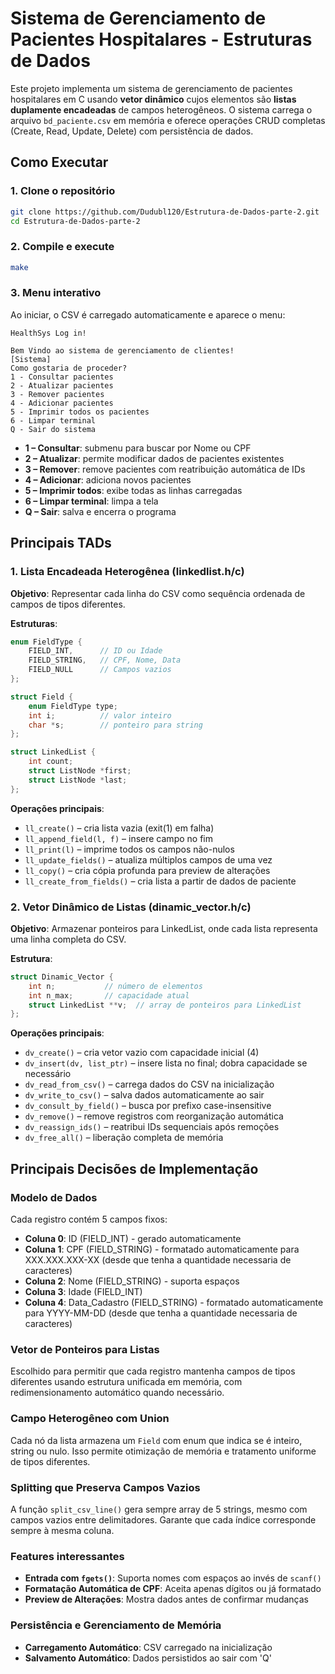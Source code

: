 # Sistema de Gerenciamento de Pacientes Hospitalares - Estruturas de Dados

Este projeto implementa um sistema de gerenciamento de pacientes hospitalares em C usando **vetor dinâmico** cujos elementos são **listas duplamente encadeadas** de campos heterogêneos. O sistema carrega o arquivo `bd_paciente.csv` em memória e oferece operações CRUD completas (Create, Read, Update, Delete) com persistência de dados.

## Como Executar

### 1. Clone o repositório
```bash
git clone https://github.com/Dudubl120/Estrutura-de-Dados-parte-2.git
cd Estrutura-de-Dados-parte-2
```

### 2. Compile e execute
```bash
make
```

### 3. Menu interativo
Ao iniciar, o CSV é carregado automaticamente e aparece o menu:

```
HealthSys Log in!

Bem Vindo ao sistema de gerenciamento de clientes!
[Sistema]
Como gostaria de proceder?
1 - Consultar pacientes
2 - Atualizar pacientes  
3 - Remover pacientes
4 - Adicionar pacientes
5 - Imprimir todos os pacientes
6 - Limpar terminal
Q - Sair do sistema
```

- **1 – Consultar**: submenu para buscar por Nome ou CPF
- **2 – Atualizar**: permite modificar dados de pacientes existentes
- **3 – Remover**: remove pacientes com reatribuição automática de IDs
- **4 – Adicionar**: adiciona novos pacientes
- **5 – Imprimir todos**: exibe todas as linhas carregadas
- **6 – Limpar terminal**: limpa a tela
- **Q – Sair**: salva e encerra o programa


## Principais TADs

### 1. Lista Encadeada Heterogênea (linkedlist.h/c)
**Objetivo**: Representar cada linha do CSV como sequência ordenada de campos de tipos diferentes.

**Estruturas**:
```c
enum FieldType {
    FIELD_INT,      // ID ou Idade
    FIELD_STRING,   // CPF, Nome, Data
    FIELD_NULL      // Campos vazios
};

struct Field {
    enum FieldType type;
    int i;          // valor inteiro  
    char *s;        // ponteiro para string
};

struct LinkedList {
    int count;
    struct ListNode *first;
    struct ListNode *last;
};
```

**Operações principais**:
- `ll_create()` – cria lista vazia (exit(1) em falha)
- `ll_append_field(l, f)` – insere campo no fim
- `ll_print(l)` – imprime todos os campos não-nulos
- `ll_update_fields()` – atualiza múltiplos campos de uma vez
- `ll_copy()` – cria cópia profunda para preview de alterações
- `ll_create_from_fields()` – cria lista a partir de dados de paciente

### 2. Vetor Dinâmico de Listas (dinamic_vector.h/c)
**Objetivo**: Armazenar ponteiros para LinkedList, onde cada lista representa uma linha completa do CSV.

**Estrutura**:
```c
struct Dinamic_Vector {
    int n;           // número de elementos
    int n_max;       // capacidade atual
    struct LinkedList **v;  // array de ponteiros para LinkedList
};
```

**Operações principais**:
- `dv_create()` – cria vetor vazio com capacidade inicial (4)
- `dv_insert(dv, list_ptr)` – insere lista no final; dobra capacidade se necessário
- `dv_read_from_csv()` – carrega dados do CSV na inicialização
- `dv_write_to_csv()` – salva dados automaticamente ao sair
- `dv_consult_by_field()` – busca por prefixo case-insensitive
- `dv_remove()` – remove registros com reorganização automática
- `dv_reassign_ids()` – reatribui IDs sequenciais após remoções
- `dv_free_all()` – liberação completa de memória

## Principais Decisões de Implementação

### Modelo de Dados
Cada registro contém 5 campos fixos:
- **Coluna 0**: ID (FIELD_INT) - gerado automaticamente
- **Coluna 1**: CPF (FIELD_STRING) - formatado automaticamente para XXX.XXX.XXX-XX (desde que tenha a quantidade necessaria de caracteres)
- **Coluna 2**: Nome (FIELD_STRING) - suporta espaços
- **Coluna 3**: Idade (FIELD_INT)
- **Coluna 4**: Data_Cadastro (FIELD_STRING) - formatado automaticamente para YYYY-MM-DD (desde que tenha a quantidade necessaria de caracteres)

### Vetor de Ponteiros para Listas
Escolhido para permitir que cada registro mantenha campos de tipos diferentes usando estrutura unificada em memória, com redimensionamento automático quando necessário.

### Campo Heterogêneo com Union
Cada nó da lista armazena um `Field` com enum que indica se é inteiro, string ou nulo. Isso permite otimização de memória e tratamento uniforme de tipos diferentes.

### Splitting que Preserva Campos Vazios
A função `split_csv_line()` gera sempre array de 5 strings, mesmo com campos vazios entre delimitadores. Garante que cada índice corresponde sempre à mesma coluna.

### Features interessantes
- **Entrada com `fgets()`**: Suporta nomes com espaços ao invés de `scanf()`
- **Formatação Automática de CPF**: Aceita apenas dígitos ou já formatado
- **Preview de Alterações**: Mostra dados antes de confirmar mudanças

### Persistência e Gerenciamento de Memória
- **Carregamento Automático**: CSV carregado na inicialização
- **Salvamento Automático**: Dados persistidos ao sair com 'Q'
